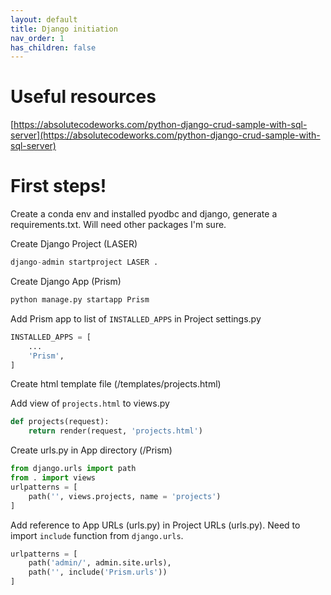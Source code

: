 ```yaml
---
layout: default
title: Django initiation
nav_order: 1
has_children: false
---
```


# Useful resources
[https://absolutecodeworks.com/python-django-crud-sample-with-sql-server](https://absolutecodeworks.com/python-django-crud-sample-with-sql-server)

# First steps!

Create a conda env and installed pyodbc and django, generate a requirements.txt. Will need other packages I'm sure.

Create Django Project (LASER)  
```python
django-admin startproject LASER .
```

Create Django App (Prism)  

```python
python manage.py startapp Prism
```

Add Prism app to list of `INSTALLED_APPS` in Project settings.py  
```python
INSTALLED_APPS = [
    ...
    'Prism',
]
```

Create html template file (/templates/projects.html)


Add view of `projects.html` to views.py
```python
def projects(request):
    return render(request, 'projects.html')
```

Create urls.py in App directory (/Prism)  
```python
from django.urls import path
from . import views
urlpatterns = [
    path('', views.projects, name = 'projects')
]
```

Add reference to App URLs (urls.py) in Project URLs (urls.py).
Need to import `include` function from `django.urls`. 
```python
urlpatterns = [
    path('admin/', admin.site.urls),
    path('', include('Prism.urls'))
]
```
